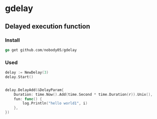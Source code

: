 # gdelay
## Delayed execution function

### Install

```go
go get github.com/nobody05/gdelay
```

### Used

```go
delay := NewDelay(3)
delay.Start()


delay.DelayAdd(&DelayParam{
    Duration: time.Now().Add(time.Second * time.Duration(r)).Unix(),
    fun: func() {
        log.Println("hello world1", i)
    },
})

```
